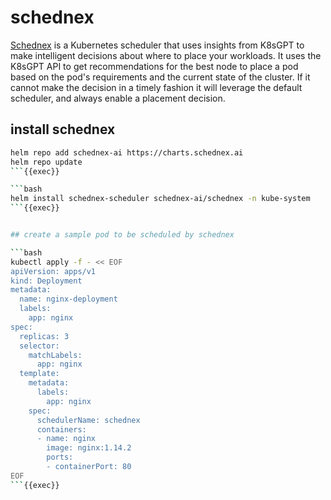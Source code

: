 # schednex

[Schednex](https://github.com/schednex-ai/schednex) is a Kubernetes scheduler that uses insights from K8sGPT to make intelligent decisions about where to place your workloads. It uses the K8sGPT API to get recommendations for the best node to place a pod based on the pod's requirements and the current state of the cluster. If it cannot make the decision in a timely fashion it will leverage the default scheduler, and always enable a placement decision.


## install schednex

```bash
helm repo add schednex-ai https://charts.schednex.ai
helm repo update
```{{exec}}

```bash
helm install schednex-scheduler schednex-ai/schednex -n kube-system
```{{exec}}


## create a sample pod to be scheduled by schednex

```bash
kubectl apply -f - << EOF
apiVersion: apps/v1
kind: Deployment
metadata:
  name: nginx-deployment
  labels:
    app: nginx
spec:
  replicas: 3
  selector:
    matchLabels:
      app: nginx
  template:
    metadata:
      labels:
        app: nginx
    spec:
      schedulerName: schednex
      containers:
      - name: nginx
        image: nginx:1.14.2
        ports:
        - containerPort: 80
EOF
```{{exec}}